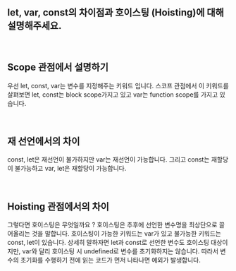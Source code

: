 ## let, var, const의 차이점과 호이스팅 (Hoisting)에 대해 설명해주세요.

<br />

## Scope 관점에서 설명하기

우선 let, const, var는 변수를 지정해주는 키워드 입니다. 스코프 관점에서 이 키워드를 살펴보면 let, const는 block scope가지고 있고 var는 function scope를 가지고 있습니다.

<br />

## 재 선언에서의 차이

const, let은 재선언이 불가하지만 var는 재선언이 가능합니다. 그리고 const는 재할당이 불가능하고 var, let은 재할당이 가능합니다. 

<br />

## Hoisting 관점에서의 차이

그렇다면 호이스팅은 무엇일까요 ? 호이스팅은 추후에 선언한 변수명을 최상단으로 끌어올리는 것을 말합니다. 호이스팅이 가능한 키워드는 var가 있고 불가능한 키워드는 const, let이 있습니다. 상세히 말하자면 let과 const로 선언한 변수도 호이스팅 대상이지만, var와 달리 호이스팅 시 undefined로 변수를 초기화하지는 않습니다. 따라서 변수의 초기화를 수행하기 전에 읽는 코드가 먼저 나타나면 예외가 발생합니다.